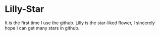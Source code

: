 # Lilly-Star
It is the first time I use the github. Lilly is the star-liked flower, I sincerely hope I can get many stars in github.
